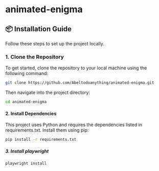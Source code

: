 # animated-enigma

## 📦 Installation Guide

Follow these steps to set up the project locally.

### 1. Clone the Repository

To get started, clone the repository to your local machine using the following command:

```bash
git clone https://github.com/Abeltodoanything/animated-enigma.git 
```
Then navigate into the project directory:

```bash
cd animated-enigma
```

#### 2. Install Dependencies
This project uses Python and requires the dependencies listed in requirements.txt. Install them using pip:

```bash
pip install -r requirements.txt
```

##### 3. Install playwright

```bash
playwright install
```